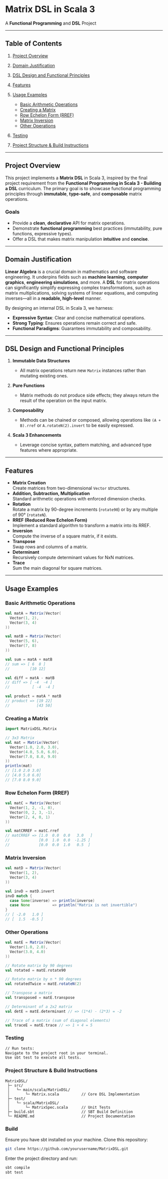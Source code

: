 # **Matrix DSL in Scala 3**  
A **Functional Programming** and **DSL** Project  

---

## **Table of Contents**  
1. [Project Overview](#project-overview)  
2. [Domain Justification](#domain-justification)  
3. [DSL Design and Functional Principles](#dsl-design-and-functional-principles)  
4. [Features](#features)  
5. [Usage Examples](#usage-examples)  
    
   - [Basic Arithmetic Operations](#basic-arithmetic-operations)
   -  [Creating a Matrix](#creating-a-matrix) 
   - [Row Echelon Form (RREF)](#row-echelon-form-rref)  
   - [Matrix Inversion](#matrix-inversion)  
   - [Other Operations](#other-operations)  
6. [Testing](#testing)  
7. [Project Structure & Build Instructions](#project-structure--build-instructions)  
 

---

## **Project Overview**  
This project implements a **Matrix DSL** in Scala 3, inspired by the final project requirement from the **Functional Programming in Scala 3 - Building a DSL** curriculum. The primary goal is to showcase functional programming principles through **immutable**, **type-safe**, and **composable** matrix operations.

### **Goals**  
- Provide a **clean**, **declarative** API for matrix operations.  
- Demonstrate **functional programming** best practices (immutability, pure functions, expressive types).  
- Offer a DSL that makes matrix manipulation **intuitive** and **concise**.  

---

## **Domain Justification**  
**Linear Algebra** is a crucial domain in mathematics and software engineering. It underpins fields such as **machine learning**, **computer graphics**, **engineering simulations**, and more. A **DSL** for matrix operations can significantly simplify expressing complex transformations, such as matrix multiplications, solving systems of linear equations, and computing inverses—all in a **readable, high-level** manner.  

By designing an internal DSL in Scala 3, we harness:
- **Expressive Syntax**: Clear and concise mathematical operations.  
- **Strong Typing**: Ensures operations remain correct and safe.  
- **Functional Paradigms**: Guarantees immutability and composability.  

---

## **DSL Design and Functional Principles**  
1. **Immutable Data Structures**  
   - All matrix operations return new `Matrix` instances rather than mutating existing ones.  

2. **Pure Functions**  
   - Matrix methods do not produce side effects; they always return the result of the operation on the input matrix.  

3. **Composability**  
   - Methods can be chained or composed, allowing operations like `(A + B).rref` or `A.rotateN(2).invert` to be easily expressed.  

4. **Scala 3 Enhancements**  
   - Leverage concise syntax, pattern matching, and advanced type features where appropriate.  

---

## **Features**  
- **Matrix Creation**  
  Create matrices from two-dimensional `Vector` structures.  
- **Addition, Subtraction, Multiplication**  
  Standard arithmetic operations with enforced dimension checks.  
- **Rotation**  
  Rotate a matrix by 90-degree increments (`rotate90`) or by any multiple of 90° (`rotateN`).  
- **RREF (Reduced Row Echelon Form)**  
  Implement a standard algorithm to transform a matrix into its RREF.  
- **Inversion**  
  Compute the inverse of a square matrix, if it exists.  
- **Transpose**  
  Swap rows and columns of a matrix.  
- **Determinant**  
  Recursively compute determinant values for NxN matrices.  
- **Trace**  
  Sum the main diagonal for square matrices.  

---

## **Usage Examples**  

### **Basic Arithmetic Operations**

```scala
val matA = Matrix(Vector(
  Vector(1, 2),
  Vector(3, 4)
))

val matB = Matrix(Vector(
  Vector(5, 6),
  Vector(7, 8)
))

val sum = matA + matB
// sum => [ 6  8 ]
//         [10 12]

val diff = matA - matB
// diff => [ -4  -4 ]
//          [ -4  -4 ]

val product = matA * matB
// product => [19 22]
//            [43 50]
```
### **Creating a Matrix**
```scala
import MatrixDSL.Matrix

// 3x3 Matrix
val mat = Matrix(Vector(
  Vector(1.0, 2.0, 3.0),
  Vector(4.0, 5.0, 6.0),
  Vector(7.0, 8.0, 9.0)
))
println(mat)
// [1.0 2.0 3.0]
// [4.0 5.0 6.0]
// [7.0 8.0 9.0]
```
### **Row Echelon Form (RREF)**

```scala
val matC = Matrix(Vector(
  Vector(1, 2, -1, 0),
  Vector(0, 2, 3, -1),
  Vector(2, 4, 0, 1)
))

val matCRREF = matC.rref
// matCRREF => [1.0  0.0  0.0   3.0   ]
//             [0.0  1.0  0.0  -1.25 ]
//             [0.0  0.0  1.0   0.5  ]
```
### Matrix Inversion
```scala
val matD = Matrix(Vector(
  Vector(1, 2),
  Vector(3, 4)
))

val invD = matD.invert
invD match {
  case Some(inverse) => println(inverse)
  case None          => println("Matrix is not invertible")
}
// [ -2.0   1.0 ]
// [  1.5  -0.5 ]
```
### Other Operations
```scala
val matE = Matrix(Vector(
  Vector(1.0, 2.0),
  Vector(3.0, 4.0)
))

// Rotate matrix by 90 degrees
val rotated = matE.rotate90

// Rotate matrix by n * 90 degrees
val rotatedTwice = matE.rotateN(2)

// Transpose a matrix
val transposed = matE.transpose

// Determinant of a 2x2 matrix
val detE = matE.determinant // => (1*4) - (2*3) = -2

// Trace of a matrix (sum of diagonal elements)
val traceE = matE.trace // => 1 + 4 = 5
```
### Testing
```bash
// Run tests:
Navigate to the project root in your terminal.
Use sbt test to execute all tests.
```
### Project Structure & Build Instructions
```plaintext
MatrixDSL/
 ├─ src/
 │   └─ main/scala/MatrixDSL/
 │       └─ Matrix.scala          // Core DSL Implementation
 ├─ test/
 │   └─ scala/MatrixDSL/
 │       └─ MatrixSpec.scala      // Unit Tests
 ├─ build.sbt                     // SBT Build Definition
 └─ README.md                     // Project Documentation
```
### Build

Ensure you have sbt installed on your machine. Clone this repository:
```bash
git clone https://github.com/yourusername/MatrixDSL.git
```
Enter the project directory and run:
```bash
sbt compile
sbt test
```

